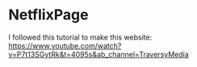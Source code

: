 # NetflixPage

I followed this tutorial to make this website: https://www.youtube.com/watch?v=P7t13SGytRk&t=4095s&ab_channel=TraversyMedia
